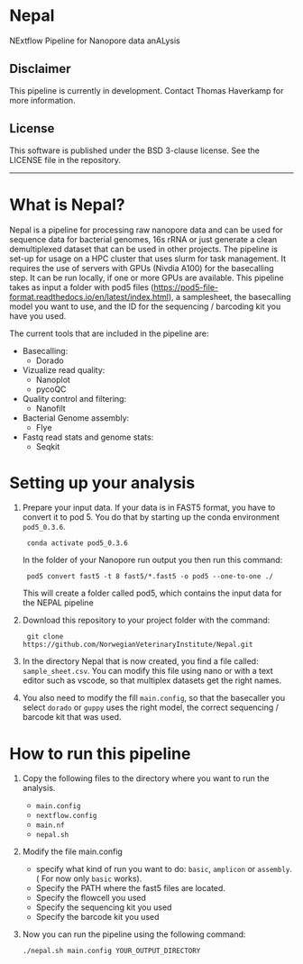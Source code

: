 # Nepal
NExtflow Pipeline for Nanopore data anALysis

## Disclaimer
This pipeline is currently in development. Contact Thomas Haverkamp for more information.

## License
This software is published under the BSD 3-clause license. See the LICENSE file in the repository.
___ 

# What is Nepal?
Nepal is a pipeline for processing raw nanopore data and can be used for sequence data for bacterial genomes, 16s rRNA or just generate a clean demultiplexed dataset that can be used in other projects. The pipeline is set-up for usage on a HPC cluster that uses slurm for task management. It requires the use of servers with GPUs (Nivdia A100) for the basecalling step. It can be run locally, if one or more GPUs are available. This pipeline takes as input a folder with pod5 files (https://pod5-file-format.readthedocs.io/en/latest/index.html), a samplesheet, the basecalling model you want to use, and the ID for the sequencing / barcoding kit you have you used.

The current tools that are included in the pipeline are:
* Basecalling: 
    * Dorado 
* Vizualize read quality: 
    * Nanoplot
    * pycoQC
* Quality control and filtering: 
    * Nanofilt
* Bacterial Genome assembly:
    * Flye
* Fastq read stats and genome stats:
    * Seqkit





# Setting up your analysis
1. Prepare your input data. If your data is in FAST5 format, you have to convert it to pod 5. You do that by starting up the conda environment `pod5_0.3.6`. 

        conda activate pod5_0.3.6
    
    In the folder of your Nanopore run output you then run this command:

        pod5 convert fast5 -t 8 fast5/*.fast5 -o pod5 --one-to-one ./
    This will create a folder called pod5, which contains the input data for the NEPAL pipeline

2. Download this repository to your project folder with the command:

        git clone https://github.com/NorwegianVeterinaryInstitute/Nepal.git


3. In the directory Nepal that is now created, you find a file called: `sample_sheet.csv`. You can modify this file using nano or with a text editor such as vscode, so that multiplex datasets get the right names. 

4. You also need to modify the fill `main.config`, so that the basecaller you select `dorado` or `guppy` uses the right model, the correct sequencing / barcode kit that was used.  


# How to run this pipeline

1. Copy the following files to the directory where you want to run the analysis.
    * `main.config`
    * `nextflow.config`
    * `main.nf`
    * `nepal.sh`

2. Modify the file main.config
    * specify what kind of run you want to do: `basic`, `amplicon` or `assembly`. ( For now only `basic` works).
    * Specify the PATH where the fast5 files are located.
    * Specify the flowcell you used
    * Specify the sequencing kit you used
    * Specify the barcode kit you used

3. Now you can run the pipeline using the following command:
    ```
    ./nepal.sh main.config YOUR_OUTPUT_DIRECTORY
    ```



